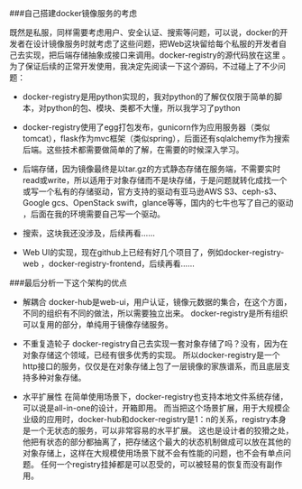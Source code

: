 ###自己搭建docker镜像服务的考虑

既然是私服，同样需要考虑用户、安全认证、搜索等问题，可以说，docker的开发者在设计镜像服务时就考虑了这些问题，把Web这块留给每个私服的开发者自己去实现，把后端存储抽象成接口来调用。docker-registry的源代码放在这里 。为了保证后续的正常开发使用，我决定先阅读一下这个源码，不过碰上了不少问题：

* docker-registry是用python实现的，我对python的了解仅仅限于简单的脚本，对python的包、模块、类都不大懂，所以我学习了python

* docker-registry使用了egg打包发布，gunicorn作为应用服务器（类似tomcat），flask作为mvc框架（类似spring），后面还有sqlalchemy作为搜索后端。这些技术都需要做简单的了解，在需要的时候深入学习。

* 后端存储，因为镜像最终是以tar.gz的方式静态存储在服务端，不需要实时read或write，所以适用于对象存储而不是块存储，于是问题就转化成找一个或写一个私有的存储驱动，官方支持的驱动有亚马逊AWS S3、ceph-s3、Google gcs、OpenStack swift，glance等等，国内的七牛也写了自己的驱动 ，后面在我的环境需要自己写一个驱动。

* 搜索，这块我还没涉及，后续再看……

* Web UI的实现，现在github上已经有好几个项目了，例如docker-registry-web ，docker-registry-frontend，后续再看……


###最后分析一下这个架构的优点

* 解耦合 
docker-hub是web-ui，用户认证，镜像元数据的集合，在这个方面，不同的组织有不同的做法，所以需要独立出来。 
docker-registry是所有组织可以复用的部分，单纯用于镜像存储服务。

* 不重复造轮子 
docker-registry自己去实现一套对象存储了吗？没有，因为在对象存储这个领域，已经有很多优秀的实现。 
所以docker-registry是一个http接口的服务，仅仅是在对象存储上包了一层镜像的家族谱系，而且底层支持多种对象存储。

* 水平扩展性 
在简单使用场景下，docker-registry也支持本地文件系统存储，可以说是all-in-one的设计，开箱即用。 
而当把这个场景扩展，用于大规模企业级的应用时，docker-hub和docker-registry是1：n的关系，registry本身是一个无状态的服务，可以非常容易的水平扩展。 
这也是设计者的狡猾之处，他把有状态的部分都抽离了，把存储这个最大的状态机制做成可以放在其他的对象存储上，这样在大规模使用场景下就不会有性能的问题，也不会有单点问题。 
任何一个registry挂掉都是可以忍受的，可以被轻易的恢复而没有副作用。

